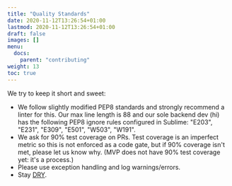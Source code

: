 ```yaml
---
title: "Quality Standards"
date: 2020-11-12T13:26:54+01:00
lastmod: 2020-11-12T13:26:54+01:00
draft: false
images: []
menu:
  docs:
    parent: "contributing"
weight: 13
toc: true
---
```


We try to keep it short and sweet:

* We follow slightly modified PEP8 standards and strongly recommend a linter for this. Our max line length is 88 and our sole backend dev (hi) has the following PEP8 ignore rules configured in Sublime: "E203", "E231", "E309", "E501", "W503", "W191".
* We ask for 90% test coverage on PRs. Test coverage is an imperfect metric so this is not enforced as a code gate, but if 90% coverage isn't met, please let us know why. (MVP does not have 90% test coverage yet: it's a process.)
* Please use exception handling and log warnings/errors.
* Stay [DRY](https://en.wikipedia.org/wiki/Don't_repeat_yourself).